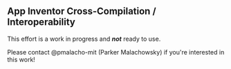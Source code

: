 ## App Inventor Cross-Compilation / Interoperability

This effort is a work in progress and **_not_** ready to use. 

Please contact @pmalacho-mit (Parker Malachowsky) if you're interested in this work!

[](../../../src/appinventor_example/index.ts)